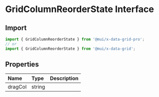 # GridColumnReorderState Interface

<p class="description"></p>

## Import

```js
import { GridColumnReorderState } from '@mui/x-data-grid-pro';
// or
import { GridColumnReorderState } from '@mui/x-data-grid';
```

## Properties

| Name                                   | Type                                  | Description |
| :------------------------------------- | :------------------------------------ | :---------- |
| <span class="prop-name">dragCol</span> | <span class="prop-type">string</span> |             |

